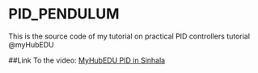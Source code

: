 # PID_PENDULUM
This is the source code of my tutorial on practical PID controllers tutorial @myHubEDU

##Link To the video: [MyHubEDU PID in Sinhala](https://www.youtube.com/watch?v=HvZEX_CbylQ)
